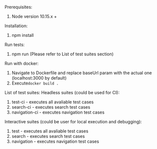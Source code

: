 Prerequisites:
1. Node version 10.15.x +

Installation:
1. npm install

Run tests:
1. npm run <test-suite-name> (Please refer to List of test suites section)

Run with docker:
1. Navigate to Dockerfile and replace baseUrl param with the actual one (localhost:3000 by default)
2. Execute`docker build .`


List of test suites:
Headless suites (could be used for CI):
1. test-ci - executes all avaliable test cases
2. search-ci - executes search test cases
3. navigation-ci - executes navigation test cases

Interactive suites (could be user for local execution and debugging):
1. test - executes all avaliable test cases
2. search - executes search test cases
3. navigation - executes navigation test cases